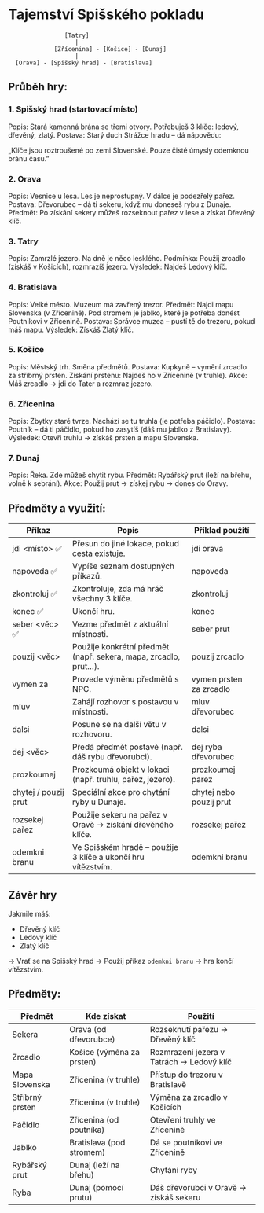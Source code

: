 # Tajemství Spišského pokladu

```
                [Tatry]
                   |
             [Zřícenina] - [Košice] - [Dunaj]
                   |
  [Orava] - [Spišský hrad] - [Bratislava]
```


## Průběh hry:
### 1. Spišský hrad (startovací místo)
Popis: Stará kamenná brána se třemi otvory. Potřebuješ 3 klíče: ledový, dřevěný, zlatý.
Postava: Starý duch Strážce hradu – dá nápovědu:

„Klíče jsou roztroušené po zemi Slovenské. Pouze čisté úmysly odemknou bránu času.”

### 2. Orava
Popis: Vesnice u lesa. Les je neprostupný. V dálce je podezřelý pařez.
Postava: Dřevorubec – dá ti sekeru, když mu doneseš rybu z Dunaje.
Předmět: Po získání sekery můžeš rozseknout pařez v lese a získat Dřevěný klíč.

### 3. Tatry
Popis: Zamrzlé jezero. Na dně je něco lesklého.
Podmínka: Použij zrcadlo (získáš v Košicích), rozmrazíš jezero.
Výsledek: Najdeš Ledový klíč.

### 4. Bratislava
Popis: Velké město. Muzeum má zavřený trezor.
Předmět: Najdi mapu Slovenska (v Zřícenině). Pod stromem je jablko, které je potřeba donést Poutnikovi v Zřícenině.
Postava: Správce muzea – pustí tě do trezoru, pokud máš mapu.
Výsledek: Získáš Zlatý klíč.

### 5. Košice
Popis: Městský trh. Směna předmětů.
Postava: Kupkyně – vymění zrcadlo za stříbrný prsten.
Získání prstenu: Najdeš ho v Zřícenině (v truhle).
Akce: Máš zrcadlo → jdi do Tater a rozmraz jezero.

### 6. Zřícenina
Popis: Zbytky staré tvrze. Nachází se tu truhla (je potřeba páčidlo).
Postava: Poutník – dá ti páčidlo, pokud ho zasytíš (dáš mu jablko z Bratislavy).
Výsledek: Otevři truhlu → získáš prsten a mapu Slovenska.

### 7. Dunaj
Popis: Řeka. Zde můžeš chytit rybu.
Předmět: Rybářský prut (leží na břehu, volně k sebrání).
Akce: Použij prut → získej rybu → dones do Oravy.

## Předměty a využití:
| Příkaz                              | Popis                                                           | Příklad použití         |
|-------------------------------------|-----------------------------------------------------------------|-------------------------|
| jdi <místo>       ✅                  | Přesun do jiné lokace, pokud cesta existuje.                    | jdi orava               |
| napoveda     ✅                       | Vypíše seznam dostupných příkazů.                               | napoveda                |
| zkontroluj       ✅                   | Zkontroluje, zda má hráč všechny 3 klíče.                       | zkontroluj              |
| konec          ✅                     | Ukončí hru.                                                     | konec                   |
| seber <věc>       ✅                  | Vezme předmět z aktuální místnosti.                             | seber prut              |
| pouzij <věc>                        | Použije konkrétní předmět (např. sekera, mapa, zrcadlo, prut…). | pouzij zrcadlo          |
| vymen <mujPredmet> za <jinyPredmet> | Provede výměnu předmětů s NPC.                                  | vymen prsten za zrcadlo |
| mluv <postava>                      | Zahájí rozhovor s postavou v místnosti.                         | mluv dřevorubec         |
| dalsi                               | Posune se na další větu v rozhovoru.                            | dalsi                   |
| dej <věc> <postava>                 | Předá předmět postavě (např. dáš rybu dřevorubci).              | dej ryba dřevorubec     |
| prozkoumej <objekt>                 | Prozkoumá objekt v lokaci (např. truhlu, pařez, jezero).        | prozkoumej parez        |
| chytej / pouzij prut                | Speciální akce pro chytání ryby u Dunaje.                       | chytej nebo pouzij prut |
| rozsekej pařez                      | Použije sekeru na pařez v Oravě → získání dřevěného klíče.      | rozsekej pařez          |
| odemkni branu                       | Ve Spišském hradě – použije 3 klíče a ukončí hru vítězstvím.    | odemkni branu           |


## Závěr hry
Jakmile máš:
- Dřevěný klíč
- Ledový klíč
- Zlatý klíč

→ Vrať se na Spišský hrad → Použij příkaz `odemkni branu` → hra končí vítězstvím.


## Předměty:
| Předmět          | Kde získat                    | Použití                                               |
|------------------|-------------------------------|--------------------------------------------------------|
| Sekera           | Orava (od dřevorubce)         | Rozseknutí pařezu → Dřevěný klíč                       |
| Zrcadlo          | Košice (výměna za prsten)     | Rozmrazení jezera v Tatrách → Ledový klíč             |
| Mapa Slovenska   | Zřícenina (v truhle)          | Přístup do trezoru v Bratislavě                        |
| Stříbrný prsten  | Zřícenina (v truhle)          | Výměna za zrcadlo v Košicích                           |
| Páčidlo          | Zřícenina (od poutníka)       | Otevření truhly ve Zřícenině                           |
| Jablko           | Bratislava (pod stromem)      | Dá se poutníkovi ve Zřícenině                          |
| Rybářský prut    | Dunaj (leží na břehu)         | Chytání ryby                                           |
| Ryba             | Dunaj (pomocí prutu)          | Dáš dřevorubci v Oravě → získáš sekeru                 |



